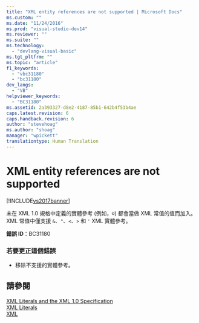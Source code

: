 ```yaml
---
title: "XML entity references are not supported | Microsoft Docs"
ms.custom: ""
ms.date: "11/24/2016"
ms.prod: "visual-studio-dev14"
ms.reviewer: ""
ms.suite: ""
ms.technology: 
  - "devlang-visual-basic"
ms.tgt_pltfrm: ""
ms.topic: "article"
f1_keywords: 
  - "vbc31180"
  - "bc31180"
dev_langs: 
  - "VB"
helpviewer_keywords: 
  - "BC31180"
ms.assetid: 2a393327-d8e2-4187-85b1-642b4f53b4ae
caps.latest.revision: 6
caps.handback.revision: 6
author: "stevehoag"
ms.author: "shoag"
manager: "wpickett"
translationtype: Human Translation
---
```

# XML entity references are not supported
[!INCLUDE[vs2017banner](../../../csharp/includes/vs2017banner.md)]

未在 XML 1.0 規格中定義的實體參考 \(例如，`©`\) 都會當做 XML 常值的值而加入。  XML 常值中僅支援 `&`、`"`、`<`、`>` 和 `'` XML 實體參考。  
  
 **錯誤 ID**：BC31180  
  
### 若要更正這個錯誤  
  
-   移除不支援的實體參考。  
  
## 請參閱  
 [XML Literals and the XML 1.0 Specification](../../../visual-basic/programming-guide/language-features/xml/xml-literals-and-the-xml-1-0-specification.md)   
 [XML Literals](../../../visual-basic/language-reference/xml-literals/index.md)   
 [XML](../../../visual-basic/programming-guide/language-features/xml/index.md)